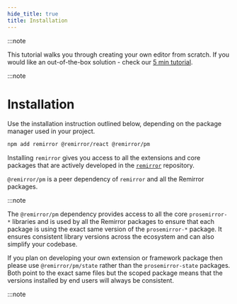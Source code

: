 ```yaml
---
hide_title: true
title: Installation
---
```


:::note

This tutorial walks you through creating your own editor from scratch. If you would like an out-of-the-box solution - check our [5 min tutorial](/docs/5-min-tutorial).

:::note

# Installation

Use the installation instruction outlined below, depending on the package manager used in your project.

```bash type=installation
npm add remirror @remirror/react @remirror/pm
```

Installing `remirror` gives you access to all the extensions and core packages that are actively developed in the [`remirror`](https://github.com/remirror/remirror) repository.

`@remirror/pm` is a peer dependency of `remirror` and all the Remirror packages.

:::note

The `@remirror/pm` dependency provides access to all the core `prosemirror-*` libraries and is used by all the Remirror packages to ensure that each package is using the exact same version of the `prosemirror-*` package. It ensures consistent library versions across the ecosystem and can also simplify your codebase.

If you plan on developing your own extension or framework package then please use `@remirror/pm/state` rather than the `prosemirror-state` packages. Both point to the exact same files but the scoped package means that the versions installed by end users will always be consistent.

:::note
